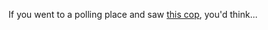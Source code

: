 If you went to a polling place and saw <a href="https://www.nbcmiami.com/news/local/city-of-miami-officer-photographed-wearing-trump-mask-inside-polling-location/2309350/">this cop</a>, you'd think...
